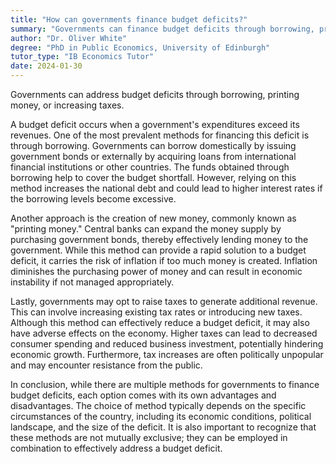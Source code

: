 ```yaml
---
title: "How can governments finance budget deficits?"
summary: "Governments can finance budget deficits through borrowing, printing money, or increasing taxes."
author: "Dr. Oliver White"
degree: "PhD in Public Economics, University of Edinburgh"
tutor_type: "IB Economics Tutor"
date: 2024-01-30
---
```


Governments can address budget deficits through borrowing, printing money, or increasing taxes.

A budget deficit occurs when a government's expenditures exceed its revenues. One of the most prevalent methods for financing this deficit is through borrowing. Governments can borrow domestically by issuing government bonds or externally by acquiring loans from international financial institutions or other countries. The funds obtained through borrowing help to cover the budget shortfall. However, relying on this method increases the national debt and could lead to higher interest rates if the borrowing levels become excessive.

Another approach is the creation of new money, commonly known as "printing money." Central banks can expand the money supply by purchasing government bonds, thereby effectively lending money to the government. While this method can provide a rapid solution to a budget deficit, it carries the risk of inflation if too much money is created. Inflation diminishes the purchasing power of money and can result in economic instability if not managed appropriately.

Lastly, governments may opt to raise taxes to generate additional revenue. This can involve increasing existing tax rates or introducing new taxes. Although this method can effectively reduce a budget deficit, it may also have adverse effects on the economy. Higher taxes can lead to decreased consumer spending and reduced business investment, potentially hindering economic growth. Furthermore, tax increases are often politically unpopular and may encounter resistance from the public.

In conclusion, while there are multiple methods for governments to finance budget deficits, each option comes with its own advantages and disadvantages. The choice of method typically depends on the specific circumstances of the country, including its economic conditions, political landscape, and the size of the deficit. It is also important to recognize that these methods are not mutually exclusive; they can be employed in combination to effectively address a budget deficit.
    